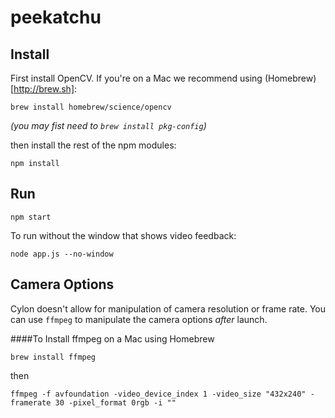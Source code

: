 # peekatchu

## Install

First install OpenCV. If you're on a Mac we recommend using (Homebrew)[http://brew.sh]:

`brew install homebrew/science/opencv`

*(you may fist need to `brew install pkg-config`)*

then install the rest of the npm modules:

`npm install`

## Run

`npm start`

To run without the window that shows video feedback:

`node app.js --no-window`

## Camera Options

Cylon doesn't allow for manipulation of camera resolution or frame rate. You can use `ffmpeg` to manipulate the camera options *after* launch.

####To Install ffmpeg on a Mac using Homebrew

`brew install ffmpeg`

then

`ffmpeg -f avfoundation -video_device_index 1 -video_size "432x240" -framerate 30 -pixel_format 0rgb -i ""`
